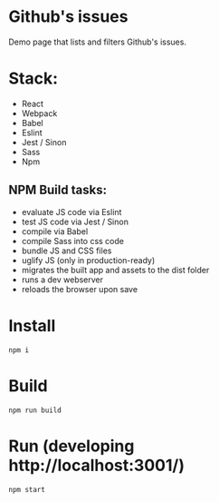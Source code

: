 Github's issues
===============

Demo page that lists and filters Github's issues.

# Stack:
- React
- Webpack
- Babel
- Eslint
- Jest / Sinon
- Sass
- Npm

## NPM Build tasks:
- evaluate JS code via Eslint
- test JS code via Jest / Sinon
- compile via Babel
- compile Sass into css code
- bundle JS and CSS files
- uglify JS (only in production-ready)
- migrates the built app and assets to the dist folder
- runs a dev webserver
- reloads the browser upon save

# Install
    npm i

# Build
    npm run build
    
# Run (developing http://localhost:3001/)
    npm start
